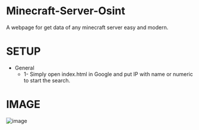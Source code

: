 # Minecraft-Server-Osint

A webpage for get data of any minecraft server easy and modern.

# SETUP
- General
  - 1- Simply open index.html in Google and put IP with name or numeric to start the search.
   
# IMAGE 
![image](https://github.com/user-attachments/assets/a44d4a94-d522-41bb-b159-de949800541f)

